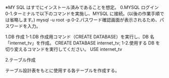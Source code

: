 ※MY SQL はすでにインストール済みであることを想定。
0.MYSQL ログイン
0-1.ターミナルで以下のコマンドを実施し、MYSQL に接続。(以後の作業手順では省略します。)
mysql -u root -p
0-2.パスワード確認画面が表示されるため、パスワードを入力。

1.DB 作成
1-1.DB 作成用コマンド（CREATE DATABASE）を実行し、DB 名「internet_tv」を作成。
CREATE DATABASE internet_tv;
1-2.使用する DB を切り変えるコマンドを実行してください。
USE internet_tv

2.テーブル作成

テーブル設計表をもとに使用する各テーブルを作成する。

